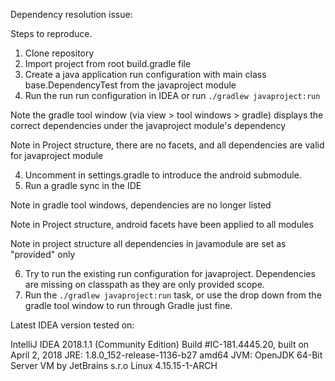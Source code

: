 Dependency resolution issue:

Steps to reproduce.

1. Clone repository
2. Import project from root build.gradle file
3. Create a java application run configuration with main class base.DependencyTest from the javaproject module
3. Run the run run configuration in IDEA or run `./gradlew javaproject:run`

Note the gradle tool window (via view > tool windows > gradle) displays the correct dependencies under the javaproject module's dependency

Note in Project structure, there are no facets, and all dependencies are valid for javaproject module


4. Uncomment in settings.gradle to introduce the android submodule.
5. Run a gradle sync in the IDE

Note in gradle tool windows, dependencies are no longer listed

Note in Project structure, android facets have been applied to all modules

Note in project structure all dependencies in javamodule are set as "provided" only

6. Try to run the existing run configuration for javaproject. Dependencies are missing on classpath as they are only provided scope.
7. Run the `./gradlew javaproject:run` task, or use the drop down from the gradle tool window to run through Gradle just fine.



Latest IDEA version tested on:

IntelliJ IDEA 2018.1.1 (Community Edition)
Build #IC-181.4445.20, built on April 2, 2018
JRE: 1.8.0_152-release-1136-b27 amd64
JVM: OpenJDK 64-Bit Server VM by JetBrains s.r.o
Linux 4.15.15-1-ARCH